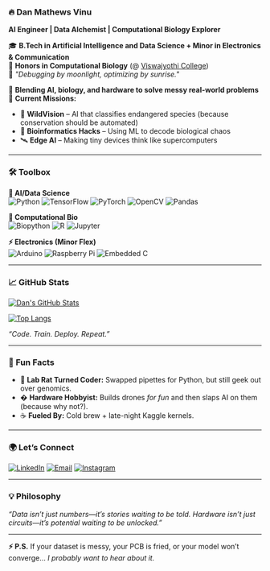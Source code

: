 ### **🔥 Dan Mathews Vinu**  
**AI Engineer | Data Alchemist | Computational Biology Explorer**  

🎓 **B.Tech in Artificial Intelligence and Data Science + Minor in Electronics & Communication**  
🏅 **Honors in Computational Biology** (@ [Viswajyothi College](https://vjcet.org/))  
🌙 *"Debugging by moonlight, optimizing by sunrise."*  

🔬 **Blending AI, biology, and hardware to solve messy real-world problems**  
🚀 **Current Missions:**  
- 🤖 **WildVision** – AI that classifies endangered species (because conservation should be automated)  
- 🧬 **Bioinformatics Hacks** – Using ML to decode biological chaos  
- 🛰️ **Edge AI** – Making tiny devices think like supercomputers  

---

### **🛠️ Toolbox**  

**🧠 AI/Data Science**  
![Python](https://img.shields.io/badge/Python-3776AB?style=for-the-badge&logo=python&logoColor=white)
![TensorFlow](https://img.shields.io/badge/TensorFlow-FF6F00?style=for-the-badge&logo=tensorflow&logoColor=white)
![PyTorch](https://img.shields.io/badge/PyTorch-EE4C2C?style=for-the-badge&logo=pytorch&logoColor=white)
![OpenCV](https://img.shields.io/badge/OpenCV-5C3EE8?style=for-the-badge&logo=opencv&logoColor=white)
![Pandas](https://img.shields.io/badge/Pandas-150458?style=for-the-badge&logo=pandas&logoColor=white)

**🧬 Computational Bio**  
![Biopython](https://img.shields.io/badge/Biopython-3A75A3?style=for-the-badge&logo=python&logoColor=white)
![R](https://img.shields.io/badge/R-276DC3?style=for-the-badge&logo=r&logoColor=white)
![Jupyter](https://img.shields.io/badge/Jupyter-F37626?style=for-the-badge&logo=jupyter&logoColor=white)

**⚡ Electronics (Minor Flex)**  
![Arduino](https://img.shields.io/badge/Arduino-00979D?style=for-the-badge&logo=arduino&logoColor=white)
![Raspberry Pi](https://img.shields.io/badge/Raspberry%20Pi-C51A4A?style=for-the-badge&logo=raspberrypi&logoColor=white)
![Embedded C](https://img.shields.io/badge/Embedded%20C-8A2BE2?style=for-the-badge&logo=arduino&logoColor=white)

---

### **📈 GitHub Stats**  

[![Dan's GitHub Stats](https://github-readme-stats.vercel.app/api?username=danmathews575&count_private=true&show_icons=true&theme=radical&hide_border=true&include_all_commits=true)](https://github.com/danmathews575)  

[![Top Langs](https://github-readme-stats.vercel.app/api/top-langs/?username=danmathews575&layout=compact&theme=radical&hide_border=true)](https://github.com/danmathews575)  

*“Code. Train. Deploy. Repeat.”*  

---

### **🎯 Fun Facts**  

- 🧪 **Lab Rat Turned Coder:** Swapped pipettes for Python, but still geek out over genomics.  
- � **Hardware Hobbyist:** Builds drones *for fun* and then slaps AI on them (because why not?).  
- ☕ **Fueled By:** Cold brew + late-night Kaggle kernels.  

---

### **🌍 Let’s Connect**  

[![LinkedIn](https://img.shields.io/badge/LinkedIn-Let's%20Network-0A66C2?style=for-the-badge&logo=linkedin)](https://www.linkedin.com/in/danmathewsvinu/)
[![Email](https://img.shields.io/badge/Email-dan.mathews575@gmail.com-EA4335?style=for-the-badge&logo=gmail)](mailto:dan.mathews575@gmail.com)
[![Instagram](https://img.shields.io/badge/Instagram-@dan.mathews_-E4405F?style=for-the-badge&logo=instagram)](https://www.instagram.com/dan.mathews_/)  

---

### **💡 Philosophy**  

*“Data isn’t just numbers—it’s stories waiting to be told. Hardware isn’t just circuits—it’s potential waiting to be unlocked.”*  

---  

**⚡ P.S.** If your dataset is messy, your PCB is fried, or your model won’t converge… *I probably want to hear about it.*  
